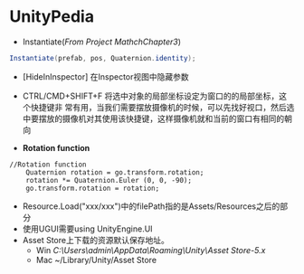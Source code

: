 # UnityPedia
- Instantiate(_From Project MathchChapter3_)
```C#
Instantiate(prefab, pos, Quaternion.identity);
```

- [HideInInspector]
在Inspector视图中隐藏参数

- CTRL/CMD+SHIFT+F  将选中对象的局部坐标设定为窗口的的局部坐标，这个快捷键非  常有用，当我们需要摆放摄像机的时候，可以先找好视口，然后选中要摆放的摄像机对其使用该快捷键，这样摄像机就和当前的窗口有相同的朝向
- __Rotation function__
```
//Rotation function
	Quaternion rotation = go.transform.rotation;
	rotation *= Quaternion.Euler (0, 0, -90);
	go.transform.rotation = rotation;
```
- Resource.Load("xxx/xxx")中的filePath指的是Assets/Resources之后的部分
- 使用UGUI需要using UnityEngine.UI
- Asset Store上下载的资源默认保存地址。
  - Win _C:\Users\admin\AppData\Roaming\Unity\Asset Store-5.x_ 
  - Mac ~/Library/Unity/Asset Store


